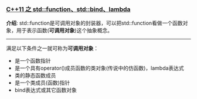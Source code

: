 ### [C++11 之 std::function、std::bind、lambda](#)

**介绍**: std::function是可调用对象的封装器，可以把std::function看做一个函数对象，用于表示函数(**可调用对象**)这个抽象概念。

----

满足以下条件之一就可称为**可调用对象**：

- 是一个函数指针
- 是一个具有operator()成员函数的类对象(传说中的仿函数)，lambda表达式
- 类的静态函数成员
- 是一个类成员(函数)指针
- bind表达式或其它函数对象

